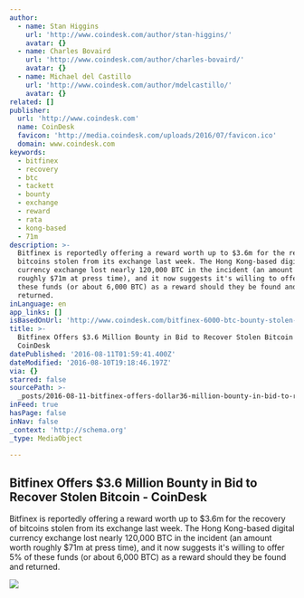 ```yaml
---
author:
  - name: Stan Higgins
    url: 'http://www.coindesk.com/author/stan-higgins/'
    avatar: {}
  - name: Charles Bovaird
    url: 'http://www.coindesk.com/author/charles-bovaird/'
    avatar: {}
  - name: Michael del Castillo
    url: 'http://www.coindesk.com/author/mdelcastillo/'
    avatar: {}
related: []
publisher:
  url: 'http://www.coindesk.com'
  name: CoinDesk
  favicon: 'http://media.coindesk.com/uploads/2016/07/favicon.ico'
  domain: www.coindesk.com
keywords:
  - bitfinex
  - recovery
  - btc
  - tackett
  - bounty
  - exchange
  - reward
  - rata
  - kong-based
  - 71m
description: >-
  Bitfinex is reportedly offering a reward worth up to $3.6m for the recovery of
  bitcoins stolen from its exchange last week. The Hong Kong-based digital
  currency exchange lost nearly 120,000 BTC in the incident (an amount worth
  roughly $71m at press time), and it now suggests it's willing to offer 5% of
  these funds (or about 6,000 BTC) as a reward should they be found and
  returned.
inLanguage: en
app_links: []
isBasedOnUrl: 'http://www.coindesk.com/bitfinex-6000-btc-bounty-stolen-bitcoin/'
title: >-
  Bitfinex Offers $3.6 Million Bounty in Bid to Recover Stolen Bitcoin -
  CoinDesk
datePublished: '2016-08-11T01:59:41.400Z'
dateModified: '2016-08-10T19:18:46.197Z'
via: {}
starred: false
sourcePath: >-
  _posts/2016-08-11-bitfinex-offers-dollar36-million-bounty-in-bid-to-recover-stolen.md
inFeed: true
hasPage: false
inNav: false
_context: 'http://schema.org'
_type: MediaObject

---
```

<article style=""><h1>Bitfinex Offers $3.6 Million Bounty in Bid to Recover Stolen Bitcoin - CoinDesk</h1><p>Bitfinex is reportedly offering a reward worth up to $3.6m for the recovery of bitcoins stolen from its exchange last week. The Hong Kong-based digital currency exchange lost nearly 120,000 BTC in the incident (an amount worth roughly $71m at press time), and it now suggests it's willing to offer 5% of these funds (or about 6,000 BTC) as a reward should they be found and returned.</p><img src="https://media.coindesk.com/uploads/2016/08/money-dollars-e1470855847524.jpg" /></article>
